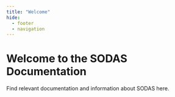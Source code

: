 ```yaml
---
title: "Welcome"
hide:
  - footer
  - navigation
---
```


# Welcome to the SODAS Documentation

Find relevant documentation and information about SODAS here.
